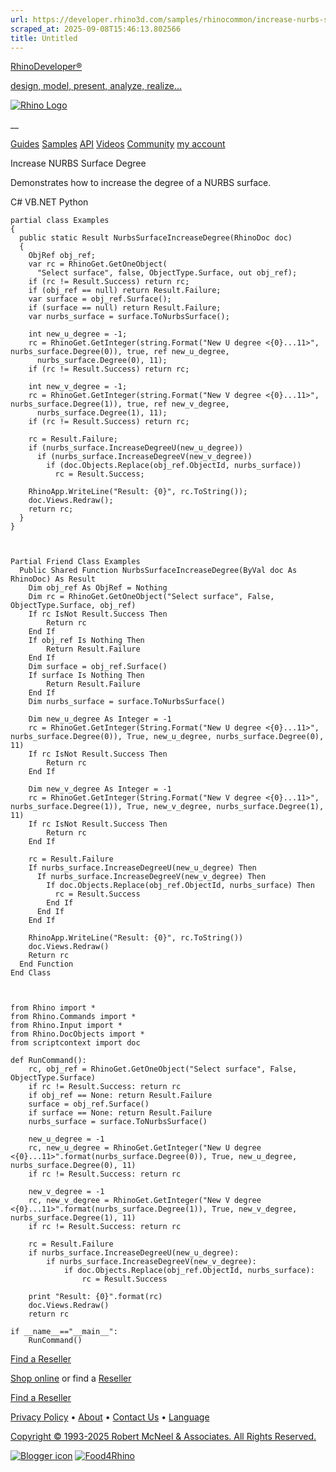 ```yaml
---
url: https://developer.rhino3d.com/samples/rhinocommon/increase-nurbs-surface-degree/
scraped_at: 2025-09-08T15:46:13.802566
title: Untitled
---
```


[RhinoDeveloper®](/)

[design, model, present, analyze, realize...](/)

[![Rhino Logo](https://developer.rhino3d.com/images/rhinodevlogo.png)](/)

__

[Guides](https://developer.rhino3d.com/guides)
[Samples](https://developer.rhino3d.com/samples)
[API](https://developer.rhino3d.com/api)
[Videos](https://developer.rhino3d.com/videos)
[Community](https://discourse.mcneel.com/c/rhino-developer) [my account
](https://www.rhino3d.com/my-account/ "Manage your account, licenses, and
teams")

Increase NURBS Surface Degree

Demonstrates how to increase the degree of a NURBS surface.

C# VB.NET Python

    
    
    partial class Examples
    {
      public static Result NurbsSurfaceIncreaseDegree(RhinoDoc doc)
      {
        ObjRef obj_ref;
        var rc = RhinoGet.GetOneObject(
          "Select surface", false, ObjectType.Surface, out obj_ref);
        if (rc != Result.Success) return rc;
        if (obj_ref == null) return Result.Failure;
        var surface = obj_ref.Surface();
        if (surface == null) return Result.Failure;
        var nurbs_surface = surface.ToNurbsSurface();
    
        int new_u_degree = -1;
        rc = RhinoGet.GetInteger(string.Format("New U degree <{0}...11>", nurbs_surface.Degree(0)), true, ref new_u_degree,
          nurbs_surface.Degree(0), 11);
        if (rc != Result.Success) return rc;
    
        int new_v_degree = -1;
        rc = RhinoGet.GetInteger(string.Format("New V degree <{0}...11>", nurbs_surface.Degree(1)), true, ref new_v_degree,
          nurbs_surface.Degree(1), 11);
        if (rc != Result.Success) return rc;
    
        rc = Result.Failure;
        if (nurbs_surface.IncreaseDegreeU(new_u_degree))
          if (nurbs_surface.IncreaseDegreeV(new_v_degree))
            if (doc.Objects.Replace(obj_ref.ObjectId, nurbs_surface))
              rc = Result.Success;
    
        RhinoApp.WriteLine("Result: {0}", rc.ToString());
        doc.Views.Redraw();
        return rc;
      }
    }
    
    
    
    Partial Friend Class Examples
      Public Shared Function NurbsSurfaceIncreaseDegree(ByVal doc As RhinoDoc) As Result
    	Dim obj_ref As ObjRef = Nothing
    	Dim rc = RhinoGet.GetOneObject("Select surface", False, ObjectType.Surface, obj_ref)
    	If rc IsNot Result.Success Then
    		Return rc
    	End If
    	If obj_ref Is Nothing Then
    		Return Result.Failure
    	End If
    	Dim surface = obj_ref.Surface()
    	If surface Is Nothing Then
    		Return Result.Failure
    	End If
    	Dim nurbs_surface = surface.ToNurbsSurface()
    
    	Dim new_u_degree As Integer = -1
    	rc = RhinoGet.GetInteger(String.Format("New U degree <{0}...11>", nurbs_surface.Degree(0)), True, new_u_degree, nurbs_surface.Degree(0), 11)
    	If rc IsNot Result.Success Then
    		Return rc
    	End If
    
    	Dim new_v_degree As Integer = -1
    	rc = RhinoGet.GetInteger(String.Format("New V degree <{0}...11>", nurbs_surface.Degree(1)), True, new_v_degree, nurbs_surface.Degree(1), 11)
    	If rc IsNot Result.Success Then
    		Return rc
    	End If
    
    	rc = Result.Failure
    	If nurbs_surface.IncreaseDegreeU(new_u_degree) Then
    	  If nurbs_surface.IncreaseDegreeV(new_v_degree) Then
    		If doc.Objects.Replace(obj_ref.ObjectId, nurbs_surface) Then
    		  rc = Result.Success
    		End If
    	  End If
    	End If
    
    	RhinoApp.WriteLine("Result: {0}", rc.ToString())
    	doc.Views.Redraw()
    	Return rc
      End Function
    End Class
    
    
    
    from Rhino import *
    from Rhino.Commands import *
    from Rhino.Input import *
    from Rhino.DocObjects import *
    from scriptcontext import doc
    
    def RunCommand():
        rc, obj_ref = RhinoGet.GetOneObject("Select surface", False, ObjectType.Surface)
        if rc != Result.Success: return rc
        if obj_ref == None: return Result.Failure
        surface = obj_ref.Surface()
        if surface == None: return Result.Failure
        nurbs_surface = surface.ToNurbsSurface()
    
        new_u_degree = -1
        rc, new_u_degree = RhinoGet.GetInteger("New U degree <{0}...11>".format(nurbs_surface.Degree(0)), True, new_u_degree, nurbs_surface.Degree(0), 11)
        if rc != Result.Success: return rc
    
        new_v_degree = -1
        rc, new_v_degree = RhinoGet.GetInteger("New V degree <{0}...11>".format(nurbs_surface.Degree(1)), True, new_v_degree, nurbs_surface.Degree(1), 11)
        if rc != Result.Success: return rc
    
        rc = Result.Failure
        if nurbs_surface.IncreaseDegreeU(new_u_degree):
            if nurbs_surface.IncreaseDegreeV(new_v_degree):
                if doc.Objects.Replace(obj_ref.ObjectId, nurbs_surface):
                    rc = Result.Success
    
        print "Result: {0}".format(rc)
        doc.Views.Redraw()
        return rc
    
    if __name__=="__main__":
        RunCommand()
    

  

[Find a Reseller](https://www.rhino3d.com/sales)

[Shop online](https://www.rhino3d.com/store) or find a
[Reseller](https://www.rhino3d.com/sales)

[Find a Reseller](https://www.rhino3d.com/sales)

[Privacy Policy](https://www.rhino3d.com/privacy) •
[About](https://www.rhino3d.com/mcneel/about) • [Contact
Us](https://www.rhino3d.com/mcneel/contact) • [
Language](https://www.rhino3d.com/language "Change to a different region or
language")

[Copyright © 1993-2025 Robert McNeel & Associates. All Rights
Reserved.](https://www.rhino3d.com/mcneel/about)

[](https://www.facebook.com/McNeelRhinoceros/)
[](https://twitter.com/bobmcneel) [](https://www.linkedin.com/groups/75313/)
[](https://www.youtube.com/user/RhinoGuide/videos) [](https://vimeo.com/rhino)
[![Blogger
icon](https://developer.rhino3d.com/images/blogger.svg)](http://blog.rhino3d.com/)
[![Food4Rhino](https://developer.rhino3d.com/images/f4r_icon_01.svg)](https://www.food4rhino.com)


